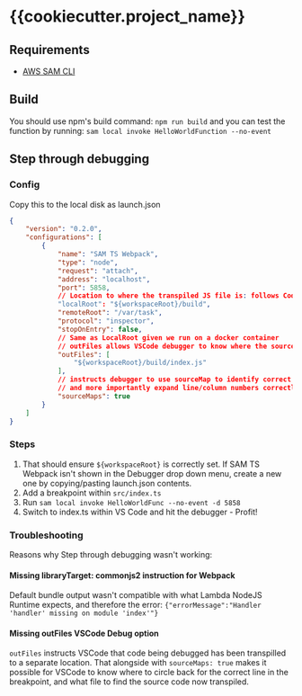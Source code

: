 # {{cookiecutter.project_name}}

## Requirements
* [AWS SAM CLI](https://github.com/awslabs/aws-sam-cli)

## Build
You should use npm's build command: `npm run build` and you can test the function by running: `sam local invoke HelloWorldFunction --no-event`

## Step through debugging

### Config
Copy this to the local disk as launch.json
```json
{
    "version": "0.2.0",
    "configurations": [
        {
            "name": "SAM TS Webpack",
            "type": "node",
            "request": "attach",
            "address": "localhost",
            "port": 5858,
            // Location to where the transpiled JS file is: follows CodeUri
            "localRoot": "${workspaceRoot}/build",
            "remoteRoot": "/var/task",
            "protocol": "inspector",
            "stopOnEntry": false,
            // Same as LocalRoot given we run on a docker container
            // outFiles allows VSCode debugger to know where the source code is after finding its sourceMap
            "outFiles": [
                "${workspaceRoot}/build/index.js"
            ],
            // instructs debugger to use sourceMap to identify correct breakpoint line
            // and more importantly expand line/column numbers correctly as code is minified
            "sourceMaps": true
        }
    ]
}
```

### Steps

1. That should ensure `${workspaceRoot}` is correctly set. If SAM TS Webpack isn't shown in the Debugger drop down menu, create a new one by copying/pasting launch.json contents.
2. Add a breakpoint within `src/index.ts`
3. Run `sam local invoke HelloWorldFunc --no-event -d 5858`
4. Switch to index.ts within VS Code and hit the debugger - Profit!

### Troubleshooting
Reasons why Step through debugging wasn't working:

#### Missing libraryTarget: commonjs2 instruction for Webpack
Default bundle output wasn't compatible with what Lambda NodeJS Runtime expects, and therefore the error: `{"errorMessage":"Handler 'handler' missing on module 'index'"}`

#### Missing outFiles VSCode Debug option
`outFiles` instructs VSCode that code being debugged has been transpilled to a separate location. That alongside with `sourceMaps: true` makes it possible for VSCode to know where to circle back for the correct line in the breakpoint, and what file to find the source code now transpiled.